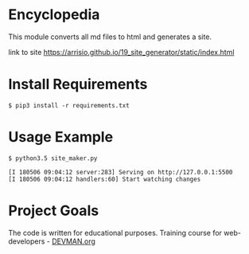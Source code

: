# Encyclopedia

This module converts all md files to html and generates a site.

link to site https://arrisio.github.io/19_site_generator/static/index.html

# Install Requirements
```
$ pip3 install -r requirements.txt
```
# Usage Example
```
$ python3.5 site_maker.py

[I 180506 09:04:12 server:283] Serving on http://127.0.0.1:5500
[I 180506 09:04:12 handlers:60] Start watching changes
```
# Project Goals

The code is written for educational purposes. Training course for web-developers - [DEVMAN.org](https://devman.org)

